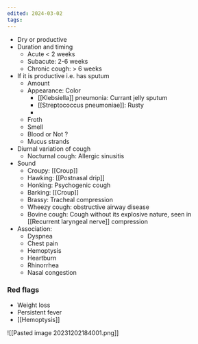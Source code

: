 ```yaml
---
edited: 2024-03-02
tags:
---
```

- Dry or productive
- Duration and timing
	- Acute < 2 weeks
	- Subacute: 2-6 weeks
	- Chronic cough: > 6 weeks
- If it is productive i.e. has sputum
	- Amount
	- Appearance: Color
		- [[Klebsiella]] pneumonia: Currant jelly sputum
		- [[Streptococcus pneumoniae]]: Rusty
		- 
	- Froth
	- Smell
	- Blood or Not ?
	- Mucus strands 
- Diurnal variation of cough
	- Nocturnal cough: Allergic sinusitis
- Sound
	- Croupy: [[Croup]]
	- Hawking: [[Postnasal drip]]
	- Honking: Psychogenic cough
	- Barking: [[Croup]]
	- Brassy: Tracheal compression
	- Wheezy cough: obstructive airway disease
	- Bovine cough: Cough without its explosive nature, seen in [[Recurrent laryngeal nerve]] compression 
- Association:
	- Dyspnea
	- Chest pain
	- Hemoptysis
	- Heartburn
	- Rhinorrhea
	- Nasal congestion

### Red flags
- Weight loss
- Persistent fever
- [[Hemoptysis]] 

![[Pasted image 20231202184001.png]]